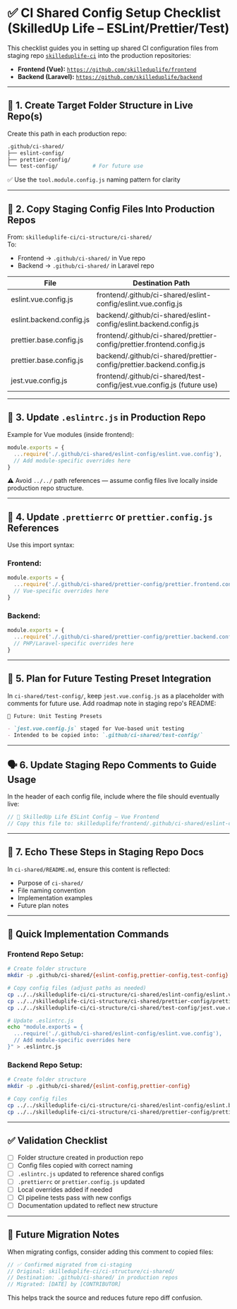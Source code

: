# ✅ CI Shared Config Setup Checklist (SkilledUp Life – ESLint/Prettier/Test)

This checklist guides you in setting up shared CI configuration files from staging repo [`skilleduplife-ci`](https://github.com/jerryagenyi-sul/skilleduplife-ci) into the production repositories:

- **Frontend (Vue):** [`https://github.com/skilleduplife/frontend`](https://github.com/skilleduplife/frontend)
- **Backend (Laravel):** [`https://github.com/skilleduplife/backend`](https://github.com/skilleduplife/backend)

---

## 📁 1. Create Target Folder Structure in Live Repo(s)

Create this path in each production repo:

```bash
.github/ci-shared/
├── eslint-config/
├── prettier-config/
└── test-config/           # For future use
```

✅ Use the `tool.module.config.js` naming pattern for clarity

---

## 📄 2. Copy Staging Config Files Into Production Repos

From: `skilleduplife-ci/ci-structure/ci-shared/`  
To:
- Frontend → `.github/ci-shared/` in Vue repo
- Backend → `.github/ci-shared/` in Laravel repo

| File                         | Destination Path                                                                   |
|-----------------------------|-------------------------------------------------------------------------------------|
| eslint.vue.config.js        | frontend/.github/ci-shared/eslint-config/eslint.vue.config.js                      |
| eslint.backend.config.js    | backend/.github/ci-shared/eslint-config/eslint.backend.config.js                   |
| prettier.base.config.js       | frontend/.github/ci-shared/prettier-config/prettier.frontend.config.js               |
| prettier.base.config.js       | backend/.github/ci-shared/prettier-config/prettier.backend.config.js                 |
| jest.vue.config.js          | frontend/.github/ci-shared/test-config/jest.vue.config.js (future use)             |

---

## 🧠 3. Update `.eslintrc.js` in Production Repo

Example for Vue modules (inside frontend):

```js
module.exports = {
  ...require('./.github/ci-shared/eslint-config/eslint.vue.config'),
  // Add module-specific overrides here
}
```

⚠️ Avoid `../../` path references — assume config files live locally inside production repo structure.

---

## 🎨 4. Update `.prettierrc` or `prettier.config.js` References

Use this import syntax:

### Frontend:
```js
module.exports = {
  ...require('./.github/ci-shared/prettier-config/prettier.frontend.config'),
  // Vue-specific overrides here
}
```

### Backend:
```js
module.exports = {
  ...require('./.github/ci-shared/prettier-config/prettier.backend.config'),
  // PHP/Laravel-specific overrides here
}
```

---

## 🧪 5. Plan for Future Testing Preset Integration

In `ci-shared/test-config/`, keep `jest.vue.config.js` as a placeholder with comments for future use. Add roadmap note in staging repo's README:

```md
🧪 Future: Unit Testing Presets

- `jest.vue.config.js` staged for Vue-based unit testing
- Intended to be copied into: `.github/ci-shared/test-config/`
```

---

## 🗣️ 6. Update Staging Repo Comments to Guide Usage

In the header of each config file, include where the file should eventually live:

```js
// 🔧 SkilledUp Life ESLint Config – Vue Frontend
// Copy this file to: skilleduplife/frontend/.github/ci-shared/eslint-config/
```

---

## 📢 7. Echo These Steps in Staging Repo Docs

In `ci-shared/README.md`, ensure this content is reflected:
- Purpose of `ci-shared/`
- File naming convention
- Implementation examples
- Future plan notes

---

## 🚀 Quick Implementation Commands

### Frontend Repo Setup:
```bash
# Create folder structure
mkdir -p .github/ci-shared/{eslint-config,prettier-config,test-config}

# Copy config files (adjust paths as needed)
cp ../../skilleduplife-ci/ci-structure/ci-shared/eslint-config/eslint.vue.config.js .github/ci-shared/eslint-config/
cp ../../skilleduplife-ci/ci-structure/ci-shared/prettier-config/prettier.base.config.js .github/ci-shared/prettier-config/prettier.frontend.config.js
cp ../../skilleduplife-ci/ci-structure/ci-shared/test-config/jest.vue.config.js .github/ci-shared/test-config/

# Update .eslintrc.js
echo "module.exports = {
  ...require('./.github/ci-shared/eslint-config/eslint.vue.config'),
  // Add module-specific overrides here
}" > .eslintrc.js
```

### Backend Repo Setup:
```bash
# Create folder structure
mkdir -p .github/ci-shared/{eslint-config,prettier-config}

# Copy config files
cp ../../skilleduplife-ci/ci-structure/ci-shared/eslint-config/eslint.backend.config.js .github/ci-shared/eslint-config/
cp ../../skilleduplife-ci/ci-structure/ci-shared/prettier-config/prettier.base.config.js .github/ci-shared/prettier-config/prettier.backend.config.js
```

---

## ✅ Validation Checklist

- [ ] Folder structure created in production repo
- [ ] Config files copied with correct naming
- [ ] `.eslintrc.js` updated to reference shared configs
- [ ] `.prettierrc` or `prettier.config.js` updated
- [ ] Local overrides added if needed
- [ ] CI pipeline tests pass with new configs
- [ ] Documentation updated to reflect new structure

---

## 🔄 Future Migration Notes

When migrating configs, consider adding this comment to copied files:
```js
// ✅ Confirmed migrated from ci-staging
// Original: skilleduplife-ci/ci-structure/ci-shared/
// Destination: .github/ci-shared/ in production repos
// Migrated: [DATE] by [CONTRIBUTOR]
```

This helps track the source and reduces future repo diff confusion. 